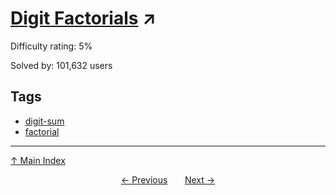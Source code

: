 # [Digit Factorials](https://projecteuler.net/problem=34) ↗️

Difficulty rating: 5%

Solved by: 101,632 users
## Tags

- [digit-sum](../tags/digit-sum.md)
- [factorial](../tags/factorial.md)



---

[↑ Main Index](../README.md)


<div align=center><a href='33.md'>← Previous</a> &nbsp;&nbsp; &nbsp;&nbsp;  <a href='35.md'>Next →</a></div>
